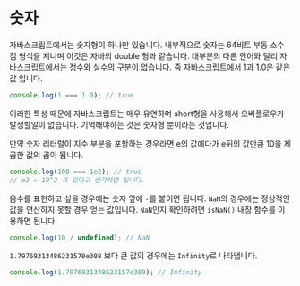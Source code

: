 # 숫자

자바스크립트에서는 숫자형이 하나만 있습니다. 내부적으로 숫자는 64비트 부동 소수점 형식을 지니며 이것은 자바의 double 형과 같습니다. 대부분의 다른 언어와 달리 자바스크립트에서는 정수와 실수의 구분이 없습니다. 즉 자바스크립트에서 1과 1.0은 같은 값 입니다.

```js
console.log(1 === 1.0); // true
```

이러한 특성 때문에 자바스크립트는 매우 유연하며 short형을 사용해서 오버플로우가 발생할일이 없습니다. 기억해야하는 것은 숫자형 뿐이라는 것입니다.

만약 숫자 리터럴이 지수 부분을 포함하는 경우라면 e의 값에다가 e뒤의 값만큼 10을 제곱한 값의 곱이 됩니다.

```js
console.log(100 === 1e2); // true
// e2 = 10^2 과 같다고 생각하면 됩니다.
```

음수를 표현하고 싶을 경우에는 숫자 앞에 `-`를 붙이면 됩니다. `NaN`의 경우에는 정상적인 값을 연산하지 못할 경우 얻는 값입니다. `NaN`인지 확인하려면 `isNaN()` 내장 함수를 이용하면 됩니다.

```js
console.log(10 / undefined); // NaN
```

`1.79769313486231570e308` 보다 큰 값의 경우에는 `Infinity`로 나타냅니다.

```js
console.log(1.7976931348623157e309); // Infinity
```
